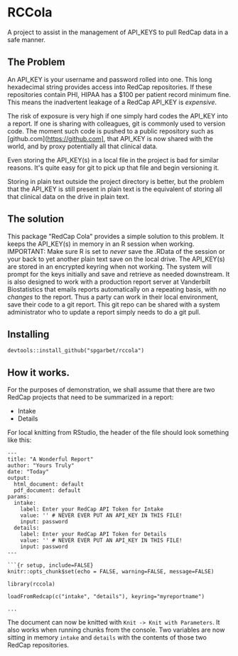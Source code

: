 # RCCola

A project to assist in the management of API_KEYS to pull RedCap data in a safe manner.

## The Problem

An API_KEY is your username and password rolled into one. This long hexadecimal string provides access into RedCap repositories. If these repositories contain PHI, HIPAA has a $100 per patient record minimum fine. This means the inadvertent leakage of a RedCap API_KEY is *expensive*.

The risk of exposure is very high if one simply hard codes the API_KEY into a report. If one is sharing with colleagues, git is commonly used to version code. The moment such code is pushed to a public repository such as [github.com](https://github.com], that API_KEY is now shared with the world, and by proxy potentially all that clinical data. 

Even storing the API_KEY(s) in a local file in the project is bad for similar reasons. It's quite easy for git to pick up that file and begin versioning it.

Storing in plain text outside the project directory is better, but the problem that the API_KEY is still present in plain text is the equivalent of storing all that clinical data on the drive in plain text. 

## The solution

This package "RedCap Cola" provides a simple solution to this problem. It keeps the API_KEY(s) in memory in an R session when working. IMPORTANT: Make sure R is set to *never* save the .RData of the session or your back to yet another plain text save on the local drive. The API_KEY(s) are stored in an encrypted keyring when not working. The system will prompt for the keys initially and save and retrieve as needed downstream. It is also designed to work with a production report server at Vanderbilt Biostatistics that emails reports automatically on a repeating basis, with *no changes* to the report. Thus a party can work in their local environment, save their code to a git report. This git repo can be shared with a system administrator who to update a report simply needs to do a git pull.

## Installing

    devtools::install_github("spgarbet/rccola")

## How it works. 

For the purposes of demonstration, we shall assume that there are two RedCap projects that need to be summarized in a report:

  * Intake
  * Details
  
For local knitting from RStudio, the header of the file should look something like this:

    ---
    title: "A Wonderful Report"
    author: "Yours Truly"
    date: "Today"
    output:
      html_document: default
      pdf_document: default
    params:
      intake:
        label: Enter your RedCap API Token for Intake
        value: '' # NEVER EVER PUT AN API_KEY IN THIS FILE!
        input: password
      details:
        label: Enter your RedCap API Token for Details
        value: '' # NEVER EVER PUT AN API_KEY IN THIS FILE!
        input: password
    ---
    
    ```{r setup, include=FALSE}
    knitr::opts_chunk$set(echo = FALSE, warning=FALSE, message=FALSE)
    
    library(rccola)
    
    loadFromRedcap(c("intake", "details"), keyring="myreportname")
    
    ...
    
The document can now be knitted with `Knit -> Knit with Parameters`. It also works when running chunks from the console. Two variables are now sitting in memory `intake` and `details` with the contents of those two RedCap repositories.


    
